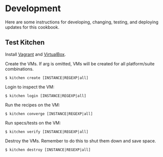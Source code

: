 # Development

Here are some instructions for developing, changing, testing, and deploying updates for this cookbook.

## Test Kitchen

Install [Vagrant][] and [VirtualBox][].

Create the VMs. If arg is omitted, VMs will be created for all platform/suite combinations.

```terminal
$ kitchen create [INSTANCE|REGEXP|all]
```

Login to inspect the VM:

```terminal
$ kitchen login [INSTANCE|REGEXP|all]
```

Run the recipes on the VM:

```terminal
$ kitchen converge [INSTANCE|REGEXP|all]
```

Run specs/tests on the VM:

```terminal
$ kitchen verify [INSTANCE|REGEXP|all]
```

Destroy the VMs. Remember to do this to shut them down and save space.

```terminal
$ kitchen destroy [INSTANCE|REGEXP|all]
```

[Vagrant]: https://www.vagrantup.com
[VirtualBox]: https://www.virtualbox.org
